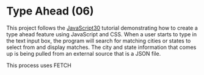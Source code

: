 # Type Ahead (06)

This project follows the [JavaScript30](https://javascript30.com/) tutorial demonstrating how to create a type ahead feature
using JavaScript and CSS. When a user starts to type in the text input box, the program will search for matching cities or 
states to select from and display matches. The city and state information that comes up is being pulled from an external source
that is a JSON file.

This process uses FETCH
